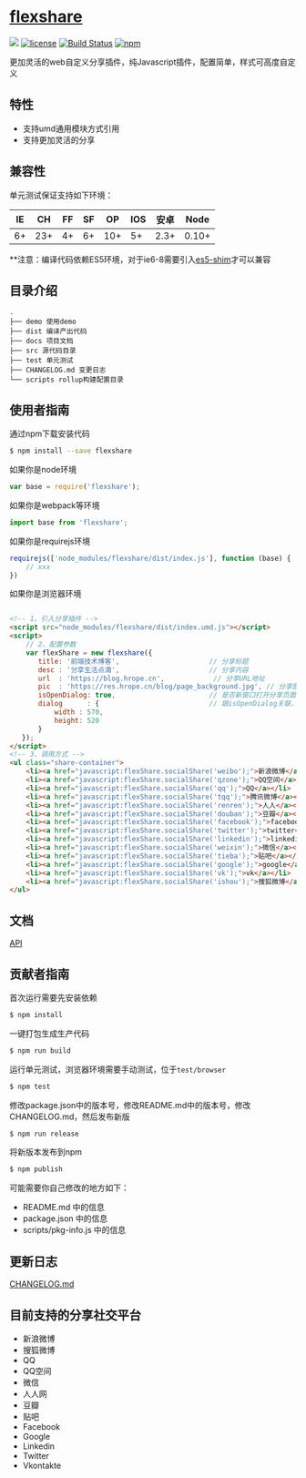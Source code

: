 # [flexshare](https://github.com/lianhr12/flexshare)
[![](https://img.shields.io/badge/Powered%20by-flexshare-brightgreen.svg)](https://github.com/lianhr12/flexshare)
[![license](https://img.shields.io/badge/license-MIT-blue.svg)](https://github.com/lianhr12/flexshare/blob/master/LICENSE)
[![Build Status](https://travis-ci.org/lianhr12/flexshare.svg?branch=master)](https://travis-ci.org/lianhr12/flexshare)
[![npm](https://img.shields.io/badge/npm-0.2.0-orange.svg)](https://www.npmjs.com/package/flexshare)

更加灵活的web自定义分享插件，纯Javascript插件，配置简单，样式可高度自定义

## 特性

- 支持umd通用模块方式引用
- 支持更加灵活的分享

## 兼容性

单元测试保证支持如下环境：

| IE   | CH   | FF   | SF   | OP   | IOS  | 安卓   | Node  |
| ---- | ---- | ---- | ---- | ---- | ---- | ---- | ----- |
| 6+   | 23+  | 4+   | 6+   | 10+  | 5+   | 2.3+ | 0.10+ |

**注意：编译代码依赖ES5环境，对于ie6-8需要引入[es5-shim](http://github.com/es-shims/es5-shim/)才可以兼容

## 目录介绍

```
.
├── demo 使用demo
├── dist 编译产出代码
├── docs 项目文档
├── src 源代码目录
├── test 单元测试
├── CHANGELOG.md 变更日志
└── scripts rollup构建配置目录
```

## 使用者指南
通过npm下载安装代码

```bash
$ npm install --save flexshare
```

如果你是node环境

```js
var base = require('flexshare');
```

如果你是webpack等环境

```js
import base from 'flexshare';
```

如果你是requirejs环境

```js
requirejs(['node_modules/flexshare/dist/index.js'], function (base) {
    // xxx
})
```

如果你是浏览器环境

```html

<!-- 1、引入分享插件 -->
<script src="node_modules/flexshare/dist/index.umd.js"></script>
<script>
    // 2、配置参数
    var flexShare = new flexshare({
       title: '前端技术博客',                      // 分享标题
       desc : '分享生活点滴',                      // 分享内容
       url  : 'https://blog.hrope.cn',            // 分享URL地址
       pic  : 'https://res.hrope.cn/blog/page_background.jpg', // 分享图片
       isOpenDialog: true,                       // 是否新窗口打开分享页面
       dialog      : {                           // 跟isOpenDialog关联，开启后可配置窗口大小设置
           width : 570,
           height: 520
       }
   });
</script>
<!-- 3、调用方式 -->
<ul class="share-container">
    <li><a href="javascript:flexShare.socialShare('weibo');">新浪微博</a></li>
    <li><a href="javascript:flexShare.socialShare('qzone');">QQ空间</a></li>
    <li><a href="javascript:flexShare.socialShare('qq');">QQ</a></li>
    <li><a href="javascript:flexShare.socialShare('tqq');">腾讯微博</a></li>
    <li><a href="javascript:flexShare.socialShare('renren');">人人</a></li>
    <li><a href="javascript:flexShare.socialShare('douban');">豆瓣</a></li>
    <li><a href="javascript:flexShare.socialShare('facebook');">facebook</a></li>
    <li><a href="javascript:flexShare.socialShare('twitter');">twitter</a></li>
    <li><a href="javascript:flexShare.socialShare('linkedin');">linkedin</a></li>
    <li><a href="javascript:flexShare.socialShare('weixin');">微信</a></li>
    <li><a href="javascript:flexShare.socialShare('tieba');">贴吧</a></li>
    <li><a href="javascript:flexShare.socialShare('google');">google</a></li>
    <li><a href="javascript:flexShare.socialShare('vk');">vk</a></li>
    <li><a href="javascript:flexShare.socialShare('ishou');">搜狐微博</a></li>
</ul>
```

## 文档
[API](https://github.com/lianhr12/flexshare/blob/master/docs/flexShare.md)



## 贡献者指南
首次运行需要先安装依赖

```bash
$ npm install
```

一键打包生成生产代码

```bash
$ npm run build
```

运行单元测试，浏览器环境需要手动测试，位于`test/browser`

```bash
$ npm test
```

修改package.json中的版本号，修改README.md中的版本号，修改CHANGELOG.md，然后发布新版

```bash
$ npm run release
```

将新版本发布到npm

```bash
$ npm publish
```

可能需要你自己修改的地方如下：

- README.md 中的信息
- package.json 中的信息
- scripts/pkg-info.js 中的信息

## 更新日志
[CHANGELOG.md](https://github.com/lianhr12/flexshare/blob/master/CHANGELOG.md)

## 目前支持的分享社交平台
 - 新浪微博
 - 搜狐微博
 - QQ
 - QQ空间
 - 微信
 - 人人网
 - 豆瓣
 - 贴吧
 - Facebook
 - Google
 - Linkedin
 - Twitter
 - Vkontakte